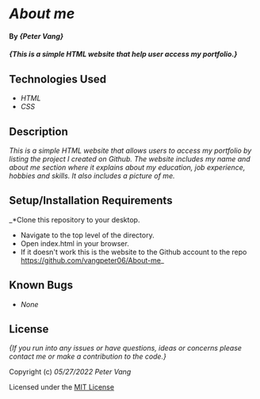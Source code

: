 # _About me_

#### By _**{Peter Vang}**_

#### _{This is a simple HTML website that help user access my portfolio.}_

## Technologies Used

* _HTML_
* _CSS_

## Description
_This is a simple HTML website that allows users to access my portfolio by listing the project I created on Github. The website includes my name and about me section where it explains about my education, job experience, hobbies and skills. It also includes a picture of me._

## Setup/Installation Requirements

_*Clone this repository to your desktop. 
* Navigate to the top level of the directory. 
* Open index.html in your browser. 
* If it doesn't work this is the website to the Github account to the repo https://github.com/vangpeter06/About-me_


## Known Bugs

* _None_

## License

_{If you run into any issues or have questions, ideas or concerns please contact me or make a contribution to the code.}_

Copyright (c) _05/27/2022_ _Peter Vang_

Licensed under the [MIT License](LICENSE)